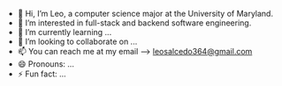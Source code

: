 - 👋 Hi, I’m Leo, a computer science major at the University of Maryland.
- 👀 I’m interested in full-stack and backend software engineering.
- 🌱 I’m currently learning ...
- 💞️ I’m looking to collaborate on ...
- 📫 You can reach me at my email --> leosalcedo364@gmail.com
- 😄 Pronouns: ...
- ⚡ Fun fact: ...

<!---
leo-salcedo/leo-salcedo is a ✨ special ✨ repository because its `README.md` (this file) appears on your GitHub profile.
You can click the Preview link to take a look at your changes.
--->
